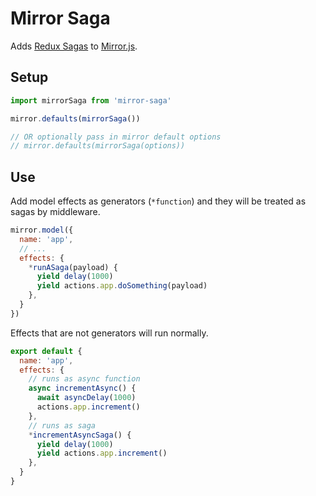 # Mirror Saga

Adds [Redux Sagas](https://github.com/redux-saga/redux-saga) to [Mirror.js](https://github.com/mirrorjs/mirror).

## Setup

```js
import mirrorSaga from 'mirror-saga'

mirror.defaults(mirrorSaga())

// OR optionally pass in mirror default options
// mirror.defaults(mirrorSaga(options))
```

## Use

Add model effects as generators (`*function`) and they will be treated as sagas by middleware.

```js
mirror.model({
  name: 'app',
  // ...
  effects: {
    *runASaga(payload) {
      yield delay(1000)
      yield actions.app.doSomething(payload)
    },
  }
})
```

Effects that are not generators will run normally.

```js
export default {
  name: 'app',
  effects: {
    // runs as async function
    async incrementAsync() {
      await asyncDelay(1000)
      actions.app.increment()
    },
    // runs as saga
    *incrementAsyncSaga() {
      yield delay(1000)
      yield actions.app.increment()
    },
  }
}
```
